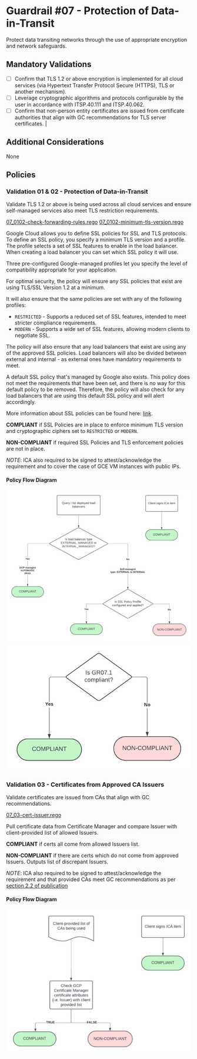 # Guardrail #07 - Protection of Data-in-Transit

Protect data transiting networks through the use of appropriate encryption and network safeguards.

## Mandatory Validations

- [ ] Confirm that TLS 1.2 or above encryption is implemented for all cloud services (via Hypertext Transfer Protocol Secure (HTTPS), TLS or another mechanism).
- [ ] Leverage cryptographic algorithms and protocols configurable by the user in accordance with ITSP.40.111 and ITSP.40.062.
- [ ] Confirm that non-person entity certificates are issued from certificate authorities that align with GC recommendations for TLS server certificates.                                                                                                                                  |

## Additional Considerations

None

## Policies

### Validation 01 & 02 - Protection of Data-in-Transit

Validate TLS 1.2 or above is being used across all cloud services and ensure self-managed services also meet TLS restriction requirements.

[07_0102-check-forwarding-rules.rego](../policies/07-protect-data-in-transit/07_0102-check-forwarding-rules.rego)
[07_0102-minimum-tls-version.rego](../policies/07-protect-data-in-transit/07_0102-minimum-tls-version.rego)

Google Cloud allows you to define SSL policies for SSL and TLS protocols. To define an SSL policy, you specify a minimum TLS version and a profile. The profile selects a set of SSL features to enable in the load balancer. When creating a load balancer you can set which SSL policy it will use.

Three pre-configured Google-managed profiles let you specify the level of compatibility appropriate for your application.

For optimal security, the policy will ensure any SSL policies that exist are using TLS/SSL Version 1.2 at a minimum.

It will also ensure that the same policies are set with any of the following profiles:

- `RESTRICTED` - Supports a reduced set of SSL features, intended to meet stricter compliance requirements.
- `MODERN` - Supports a wide set of SSL features, allowing modern clients to negotiate SSL.

The policy will also ensure that any load balancers that exist are using any of the approved SSL policies. Load balancers will also be divided between external and internal - as external ones have mandatory requirements to meet.

A default SSL policy that's managed by Google also exists. This policy does not meet the requirements that have been set, and there is no way for this default policy to be removed. Therefore, the policy will also check for any load balancers that are using this default SSL policy and will alert accordingly.

More information about SSL policies can be found here: [link](https://cloud.google.com/load-balancing/docs/ssl-policies-concepts).

**COMPLIANT** if SSL Policies are in place to enforce minimum TLS version and cryptographic ciphers set to `RESTRICTED` or `MODERN`. 

**NON-COMPLIANT** if required SSL Policies and TLS enforcement policies are not in place.

*NOTE*: ICA also required to be signed to attest/acknowledge the requirement and to cover the case of GCE VM instances with public IPs.

#### Policy Flow Diagram

![0102-minimum-tls-version](./policy_diagrams/GR07_01.png "0102-minimum-tls-version")
![0102-minimum-tls-version](./policy_diagrams/GR07_02.png "0102-minimum-tls-version")

### Validation 03 - Certificates from Approved CA Issuers

Validate certificates are issued from CAs that align with GC recommendations.

[07_03-cert-issuer.rego](../policies/07-protect-data-in-transit/07_03-cert-issuer.rego)

Pull certificate data from Certificate Manager and compare Issuer with client-provided list of allowed Issuers.

**COMPLIANT** if certs all come from allowed Issuers list.

**NON-COMPLIANT** if there are certs which do not come from approved Issuers.  Outputs list of discrepant Issuers.

*NOTE*: ICA also required to be signed to attest/acknowledge the requirement and that provided CAs meet GC recommendations as per [section 2.2 of publication](https://drive.google.com/viewerng/viewer?url=https%3A%2F%2Fwiki.gccollab.ca%2Fimages%2F9%2F92%2FRecommendations_for_TLS_Server_Certificates_-_14_May_2021.pdf&embedded=true)

#### Policy Flow Diagram

![03-cert-issuer](./policy_diagrams/GR07_03.png "03-cert-issuer")
